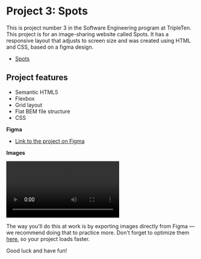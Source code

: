 # Project 3: Spots

This is project number 3 in the Software Engineering program at TripleTen. This project is for an image-sharing website called Spots. It has a responsive layout that adjusts to screen size and was created using HTML and CSS, based on a figma design.

- [Spots](https://andrsp93.github.io/se_project_spots/)

## Project features

- Semantic HTML5
- Flexbox
- Grid layout
- Flat BEM file structure
- CSS

**Figma**

- [Link to the project on Figma](https://www.figma.com/file/BBNm2bC3lj8QQMHlnqRsga/Sprint-3-Project-%E2%80%94-Spots?type=design&node-id=2%3A60&mode=design&t=afgNFybdorZO6cQo-1)

**Images**

![Button_hover](./images/demo/buttons_hover.mp4)

The way you'll do this at work is by exporting images directly from Figma — we recommend doing that to practice more. Don't forget to optimize them [here](https://tinypng.com/), so your project loads faster.

Good luck and have fun!
